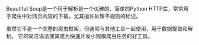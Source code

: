Beautiful Soup是一个用于解析是一个优雅的、简单的Python HTTP库，常常用于爬虫中对网页内容的下载，尤其擅长处理不规则的标记。

虽然它不是一个完整的爬虫框架，但通常与其他工具一起使用，用于数据提取和解析。
它的简洁语法使其成为快速开发小规模爬虫任务的好工具。